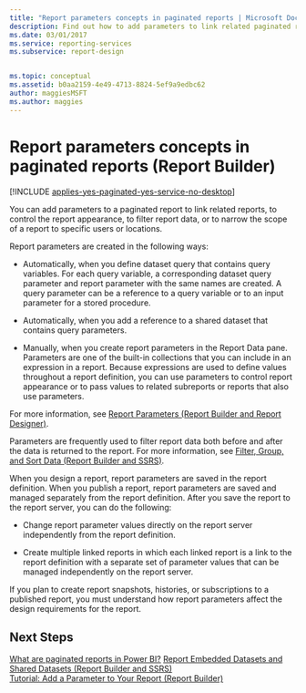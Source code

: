 ```yaml
---
title: "Report parameters concepts in paginated reports | Microsoft Docs"
description: Find out how to add parameters to link related paginated reports, to control a report appearance, to filter report data, or to narrow the scope in Report Builder. 
ms.date: 03/01/2017
ms.service: reporting-services
ms.subservice: report-design


ms.topic: conceptual
ms.assetid: b0aa2159-4e49-4713-8824-5ef9a9edbc62
author: maggiesMSFT
ms.author: maggies
---
```

# Report parameters concepts in paginated reports (Report Builder)

[!INCLUDE [applies-yes-paginated-yes-service-no-desktop](../../includes/applies-yes-paginated-yes-service-no-desktop.md)]

  You can add parameters to a paginated report to link related reports, to control the report appearance, to filter report data, or to narrow the scope of a report to specific users or locations.  
  
 Report parameters are created in the following ways:  
  
-   Automatically, when you define dataset query that contains query variables. For each query variable, a corresponding dataset query parameter and report parameter with the same names are created. A query parameter can be a reference to a query variable or to an input parameter for a stored procedure.  
  
-   Automatically, when you add a reference to a shared dataset that contains query parameters.  
  
-   Manually, when you create report parameters in the Report Data pane. Parameters are one of the built-in collections that you can include in an expression in a report. Because expressions are used to define values throughout a report definition, you can use parameters to control report appearance or to pass values to related subreports or reports that also use parameters.  
  
 For more information, see [Report Parameters &#40;Report Builder and Report Designer&#41;](../../reporting-services/report-design/report-parameters-report-builder-and-report-designer.md).  
  
 Parameters are frequently used to filter report data both before and after the data is returned to the report. For more information, see [Filter, Group, and Sort Data &#40;Report Builder and SSRS&#41;](../../reporting-services/report-design/filter-group-and-sort-data-report-builder-and-ssrs.md).  
  
 When you design a report, report parameters are saved in the report definition. When you publish a report, report parameters are saved and managed separately from the report definition. After you save the report to the report server, you can do the following:  
  
-   Change report parameter values directly on the report server independently from the report definition.  
  
-   Create multiple linked reports in which each linked report is a link to the report definition with a separate set of parameter values that can be managed independently on the report server.  
  
 If you plan to create report snapshots, histories, or subscriptions to a published report, you must understand how report parameters affect the design requirements for the report.  
  
## Next Steps  
 [What are paginated reports in Power BI?](../paginated-reports/paginated-reports-report-builder-power-bi.md)
 [Report Embedded Datasets and Shared Datasets &#40;Report Builder and SSRS&#41;](../../paginated-reports/paginated-reports-quickstart-aw.md)   
 [Tutorial: Add a Parameter to Your Report &#40;Report Builder&#41;](../../reporting-services/tutorial-add-a-parameter-to-your-report-report-builder.md)  
  
  
